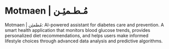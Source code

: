 # Motmaen | مُـطـمئِـن
Motmaen | مُطمئِن: AI-powered assistant for diabetes care and prevention. A smart health application that monitors blood glucose trends, provides personalized diet recommendations, and helps users make informed lifestyle choices through advanced data analysis and predictive algorithms.
